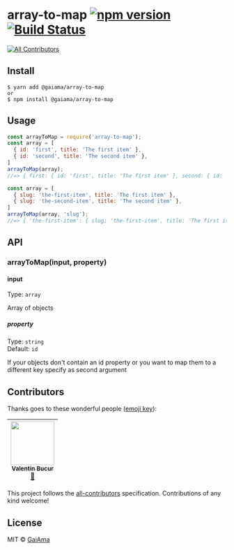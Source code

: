 # array-to-map [![npm version](https://badge.fury.io/js/%40gaiama%2Farray-to-map.svg)](https://badge.fury.io/js/%40gaiama%2Farray-to-map) [![Build Status](https://travis-ci.org/GaiAma/array-to-map.svg?branch=master)](https://travis-ci.org/GaiAma/array-to-map)
[![All Contributors](https://img.shields.io/badge/all_contributors-1-orange.svg?style=flat-square)](#contributors)


## Install

```
$ yarn add @gaiama/array-to-map
or
$ npm install @gaiama/array-to-map
```


## Usage

```js
const arrayToMap = require('array-to-map');
const array = [
  { id: 'first', title: 'The first item' },
  { id: 'second', title: 'The second item' },
]
arrayToMap(array);
//=> { first: { id: 'first', title: 'The first item' }, second: { id: 'second', title: 'The second item' } }

const array = [
  { slug: 'the-first-item', title: 'The first item' },
  { slug: 'the-second-item', title: 'The second item' },
]
arrayToMap(array, 'slug');
//=> { 'the-first-item': { slug: 'the-first-item', title: 'The first item' }, 'the-second-item': { slug: 'the-second-item', title: 'The second item' } }
```


## API

### arrayToMap(input, property)

#### input

Type: `array`

Array of objects

##### property

Type: `string`<br>
Default: `id`

If your objects don't contain an id property or you want to map them to a different key specify as second argument

## Contributors

Thanks goes to these wonderful people ([emoji key](https://github.com/kentcdodds/all-contributors#emoji-key)):

<!-- ALL-CONTRIBUTORS-LIST:START - Do not remove or modify this section -->
<!-- prettier-ignore -->
| [<img src="https://avatars0.githubusercontent.com/u/3068958?v=4" width="100px;"/><br /><sub><b>Valentin Bucur</b></sub>](https://github.com/raven78)<br />[📖](https://github.com/GaiAma/array-to-map/commits?author=raven78 "Documentation") |
| :---: |
<!-- ALL-CONTRIBUTORS-LIST:END -->

This project follows the [all-contributors](https://github.com/kentcdodds/all-contributors) specification. Contributions of any kind welcome!

## License

MIT © [GaiAma](https://github.com/GaiAma)